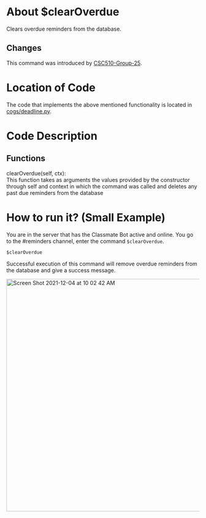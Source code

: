 # About $clearOverdue
Clears overdue reminders from the database. 

## Changes

This command was introduced by [CSC510-Group-25](https://github.com/CSC510-Group-25/ClassMateBot/).

# Location of Code
The code that implements the above mentioned functionality is located in [cogs/deadline.py](https://github.com/maddaicita/ClassMateBot-1.1/tree/main/cogs/deadline.py).

# Code Description
## Functions
clearOverdue(self, ctx): <br>
This function takes as arguments the values provided by the constructor through self and context in which the command was called and deletes any 
past due reminders from the database

# How to run it? (Small Example)
You are in the server that has the Classmate Bot active and online. You go to
 the #reminders channel, enter the command `$clearOverdue`.

```
$clearOverdue
```
Successful execution of this command will remove overdue reminders from the database and give a success message.

<img width="607" alt="Screen Shot 2021-12-04 at 10 02 42 AM" src="https://user-images.githubusercontent.com/78971563/144714701-43a806ea-7df6-45bf-a636-8a689add876f.png">
